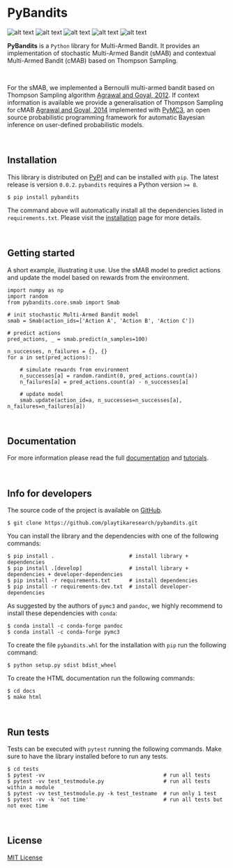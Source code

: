 [comment]: <> (Modify also docs/installation.rst if change the README.md)
[comment]: <> (Modify also LICENSE.rst if change the README.md)

PyBandits
=========

[comment]: <> (Modify also docs/badges.rst if changing the badges)
![alt text](https://img.shields.io/badge/build-passing-brightgreen)
![alt text](https://img.shields.io/badge/docs-passing-brightgreen)
![alt text](https://img.shields.io/badge/coverage-82%25-green)
![alt text](https://img.shields.io/badge/version-0.0.2-blue)
![alt text](https://img.shields.io/badge/license-MIT-blue)

**PyBandits**  is a ``Python`` library for Multi-Armed Bandit. It provides an implementation of stochastic Multi-Armed Bandit (sMAB) and contextual Multi-Armed Bandit (cMAB) based on Thompson Sampling.

<br/>

For the sMAB, we implemented a Bernoulli multi-armed bandit based on Thompson Sampling algorithm [Agrawal and Goyal, 2012](http://proceedings.mlr.press/v23/agrawal12/agrawal12.pdf). If context information is available we provide a generalisation of Thompson Sampling for cMAB [Agrawal and Goyal, 2014](https://arxiv.org/pdf/1209.3352.pdf) implemented with [PyMC3](https://peerj.com/articles/cs-55/), an open source probabilistic programming framework  for automatic Bayesian inference on user-defined probabilistic models.


[comment]: <> (Paper)
[comment]: <> (-----)
[comment]: <> (Our paper is available [here: add link])

<br/>


Installation
------------

This library is distributed on [PyPI](https://pypi.org/project/pybandits/) and can be installed with ``pip``. The latest release is version ``0.0.2``. ``pybandits`` requires a Python version ``>= 8``.

~~~~~~~~~~~~~~~~~~~~~~~~~~~~~~~~~~~~~~~~~~~~~~~~~~~~~~~~~~~~~~~~~~~~~~~~~~~~~~~~~~~~~~~~~~~~~~~~~~~~~~~~~~~~~~~~~~~~~~~~
$ pip install pybandits
~~~~~~~~~~~~~~~~~~~~~~~~~~~~~~~~~~~~~~~~~~~~~~~~~~~~~~~~~~~~~~~~~~~~~~~~~~~~~~~~~~~~~~~~~~~~~~~~~~~~~~~~~~~~~~~~~~~~~~~~

The command above will automatically install all the dependencies listed in ``requirements.txt``. Please visit the
[installation](https://playtikaresearch.github.io/pybandits/installation.html)
page for more details.

<br/>


Getting started
---------------

A short example, illustrating it use. Use the sMAB model to predict actions and update the model based on rewards from the environment.

~~~~~~~~~~~~~~~~~~~~~~~~~~~~~~~~~~~~~~~~~~~~~~~~~~~~~~~~~~~~~~~~~~~~~~~~~~~~~~~~~~~~~~~~~~~~~~~~~~~
import numpy as np
import random
from pybandits.core.smab import Smab

# init stochastic Multi-Armed Bandit model
smab = Smab(action_ids=['Action A', 'Action B', 'Action C'])

# predict actions
pred_actions, _ = smab.predict(n_samples=100)

n_successes, n_failures = {}, {}
for a in set(pred_actions):

    # simulate rewards from environment
    n_successes[a] = random.randint(0, pred_actions.count(a))
    n_failures[a] = pred_actions.count(a) - n_successes[a]

    # update model
    smab.update(action_id=a, n_successes=n_successes[a], n_failures=n_failures[a])
~~~~~~~~~~~~~~~~~~~~~~~~~~~~~~~~~~~~~~~~~~~~~~~~~~~~~~~~~~~~~~~~~~~~~~~~~~~~~~~~~~~~~~~~~~~~~~~~~~~

<br/>

Documentation
-------------
For more information please read the full
[documentation](https://playtikaresearch.github.io/pybandits/pybandits.html)
and
[tutorials](https://playtikaresearch.github.io/pybandits/tutorials.html).

<br/>

Info for developers
-------------------

The source code of the project is available on [GitHub](https://github.com/playtikaresearch/pybandits).

~~~~~~~~~~~~~~~~~~~~~~~~~~~~~~~~~~~~~~~~~~~~~~~~~~~~~~~~~~~~~
$ git clone https://github.com/playtikaresearch/pybandits.git
~~~~~~~~~~~~~~~~~~~~~~~~~~~~~~~~~~~~~~~~~~~~~~~~~~~~~~~~~~~~~

You can install the library and the dependencies with one of the following commands:

~~~~~~~~~~~~~~~~~~~~~~~~~~~~~~~~~~~~~~~~~~~~~~~~~~~~~~~~~~~~~~~~~~~~~~~~~~~~~~~~~~~~~~~~~~~~~~~~
$ pip install .                        # install library + dependencies
$ pip install .[develop]               # install library + dependencies + developer-dependencies
$ pip install -r requirements.txt      # install dependencies
$ pip install -r requirements-dev.txt  # install developer-dependencies
~~~~~~~~~~~~~~~~~~~~~~~~~~~~~~~~~~~~~~~~~~~~~~~~~~~~~~~~~~~~~~~~~~~~~~~~~~~~~~~~~~~~~~~~~~~~~~~~

As suggested by the authors of ``pymc3`` and ``pandoc``, we highly recommend to install these dependencies with
``conda``:

~~~~~~~~~~~~~~~~~~~~~~~~~~~~~~~~~~~~~
$ conda install -c conda-forge pandoc
$ conda install -c conda-forge pymc3
~~~~~~~~~~~~~~~~~~~~~~~~~~~~~~~~~~~~~

To create the file ``pybandits.whl`` for the installation with ``pip`` run the following command:

~~~~~~~~~~~~~~~~~~~~~~~~~~~~~~~~~~~
$ python setup.py sdist bdist_wheel
~~~~~~~~~~~~~~~~~~~~~~~~~~~~~~~~~~~

To create the HTML documentation run the following commands:

~~~~~~~~~~~
$ cd docs
$ make html
~~~~~~~~~~~

<br/>

Run tests
---------

Tests can be executed with ``pytest`` running the following commands. Make sure to have the library installed before to
run any tests.

~~~~~~~~~~~~~~~~~~~~~~~~~~~~~~~~~~~~~~~~~~~~~~~~~~~~~~~~~~~~~~~~~~~~~~~~~~~~~~~~~~~
$ cd tests
$ pytest -vv                                      # run all tests
$ pytest -vv test_testmodule.py                   # run all tests within a module
$ pytest -vv test_testmodule.py -k test_testname  # run only 1 test
$ pytest -vv -k 'not time'                        # run all tests but not exec time
~~~~~~~~~~~~~~~~~~~~~~~~~~~~~~~~~~~~~~~~~~~~~~~~~~~~~~~~~~~~~~~~~~~~~~~~~~~~~~~~~~~

<br/>

License
-------

[MIT License](LICENSE)
